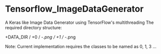 # Tensorflow_ImageDataGenerator
A Keras like Image Data Generator using TensorFlow's multithreading
The required directory structure:


+DATA_DIR
/ +0
/   -*.png
/ +1
/   -*.png
   
Note: Current implementation requires the classes to be named as 0, 1, 3 ...
